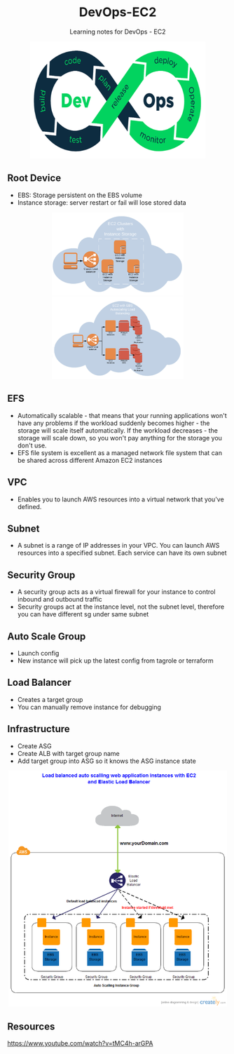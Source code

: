 <h1 align="center">DevOps-EC2</h1>
<div align="center"><p>Learning notes for DevOps - EC2</p>
<img src="image/devops.png" alt="DevOps" width="400"/>
</div>


## Root Device
- EBS: Storage persistent on the EBS volume
- Instance storage: server restart or fail will lose stored data
<div align="center">
<img src="image/ec2_instance_storage.png" alt="instance storage" width="300"/>
<img src="image/ec2_ebs.png" alt="ebs" width="300"/>
</div>


## EFS

- Automatically scalable - that means that your running applications won't have any problems if the workload suddenly becomes higher - the storage will scale itself automatically. If the workload decreases - the storage will scale down, so you won't pay anything for the storage you don't use.
- EFS file system is excellent as a managed network file system that can be shared across different Amazon EC2 instances


## VPC
- Enables you to launch AWS resources into a virtual network that you've defined. 

## Subnet
- A subnet is a range of IP addresses in your VPC. You can launch AWS resources into a specified subnet. Each service can have its own subnet

## Security Group
- A security group acts as a virtual firewall for your instance to control inbound and outbound traffic
- Security groups act at the instance level, not the subnet level, therefore you can have different sg under same subnet

## Auto Scale Group
- Launch config
- New instance will pick up the latest config from tagrole or terraform

## Load Balancer
- Creates a target group
- You can manually remove instance for debugging

## Infrastructure
- Create ASG
- Create ALB with target group name
- Add target group into ASG so it knows the ASG instance state

<div align="center"><img src="image/ec2_info.png" alt="Infrastructure" width="500"/></div>

## Resources
https://www.youtube.com/watch?v=tMC4h-arGPA